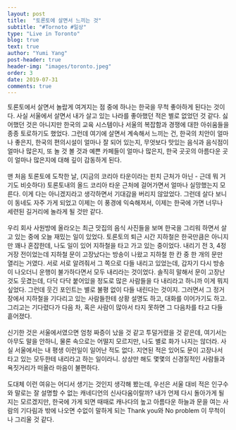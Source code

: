 ```yaml
---
layout: post
title:  "토론토에 살면서 느끼는 것"
subtitle: "#Tornoto #일상"
type: "Live in Toronto"
blog: true
text: true
author: "Yumi Yang"
post-header: true
header-img: "images/toronto.jpeg"
order: 3
date: 2019-07-31
comments: true
---
```


토론토에서 살면서 놀랍게 여겨지는 점 중에 하나는 한국을 무척 좋아하게 된다는 것이다. 
사실 서울에서 살면서 내가 살고 있는 나라를 좋아했던 적은 별로 없었던 것 같다.
싫어했던 것은 아니지만 한국의 교육 시스템이나 서울의 복잡함과 경쟁에 대한 아쉬움들을 종종 토로하기도 했었다.
그런데 여기에 살면서 계속해서 느끼는 건, 한국의 치안이 얼마나 좋은지, 한국의 편의시설이 얼마나 잘 되어 있는지,
무엇보다 맛있는 음식과 음식점이 얼마나 많은지, 
또 놀 것 볼 것과 예쁜 카페들이 얼마나 많은지, 한국 곳곳의 아름다운 곳이 얼마나 많은지에 대해 깊이 감동하게 된다.
<br/><br/>
맨 처음 토론토에 도착한 날, (지금의 코리아 타운이라는 핀치 근처가 아닌 - 근데 뭐 거기도 비슷하다) 토론토내의 올드 코리아 타운 근처에 걸어가면서
얼마나 실망했는지 모른다. 이게 다는 아니겠지라고 생각하면서 기대감을 버리지 않았었다. 그런데 살다 보니 이 동네도 자주 가게 되었고
이제는 이 풍경에 익숙해져서, 이제는 한국에 가면 너무나 세련된 길거리에 놀라게 될 것만 같다.
<br/><br/>
우리 회사 사원방에 올라오는 최근 맛집의 음식 사진들을 보며 한국을 그리워 하면서 살고 있는 중에 오늘 재밌는 일이 있었다.
토론토의 퇴근 시간 지하철은 한국만큼은 아니지만 꽤나 혼잡한데, 나도 일이 있어 지하철을 타고 가고 있는 중이었다.
내리기 전 3, 4정거장 전이었는데 지하철 문이 고장났다는 방송이 나왔고 지하철 한 칸 중 한 개의 문만 열리는 거였다.
서로 서로 알려줘서 그 쪽으로 다들 내리고 있었는데, 갑자기 다시 방송이 나오더니 운행이 불가하다면서 모두 내리라는 것이었다.
솔직히 말해서 문이 고장난 것도 웃겼는데, 다닥 다닥 붙어있을 정도로 많은 사람들을 다 내리라고 하니까 이게 뭐지 싶었다.
그런데 웃긴 포인트는 별로 불평 없이 다들 내린다는 것이지. 그러면서 그 정거장에서 지하철을 기다리고 있는 사람들한테 상황 설명도 하고,
대화를 이어가기도 하고. 그리고는 기다렸다가 다음 차, 혹은 사람이 많아서 타지 못하면 그 다음차를 타고 다들 흩어졌다.
<br/><br/>
신기한 것은 서울에서였으면 엄청 짜증이 났을 것 같고 투덜거렸을 것 같은데, 여기서는 아무도 말을 안하니, 물론 속으로는 어떨지 모르지만,
나도 별로 화가 나지는 않더라. 사실 서울에서는 내 평생 이런일이 일어난 적도 없다. 지연된 적은 있어도 문이 고장나서 타고 있는 모두한테 내리라고 하는 일이라니. 상상만 해도 몇몇의 신경질적인 사람들과 욕짓거리가 떠올라 마음이 불편하다. 
<br/><br/>
도대체 이런 여유는 어디서 생기는 것인지 생각해 봤는데, 우선은 서울 대비 적은 인구수와 말로는 잘 설명할 수 없는 캐네디언의 신사다움이랄까? 내가 언제 다시 돌아가게 될지는 모르겠지만, 한국에 가게 되면 때때로 캐나다의 높고 아름다운 하늘과 문을 여는 사람의 기다림과 밖에 나오면 수없이 말하게 되는 Thank you와 No problem 이 무척이나 그리울 것 같다.
<br/><br/>